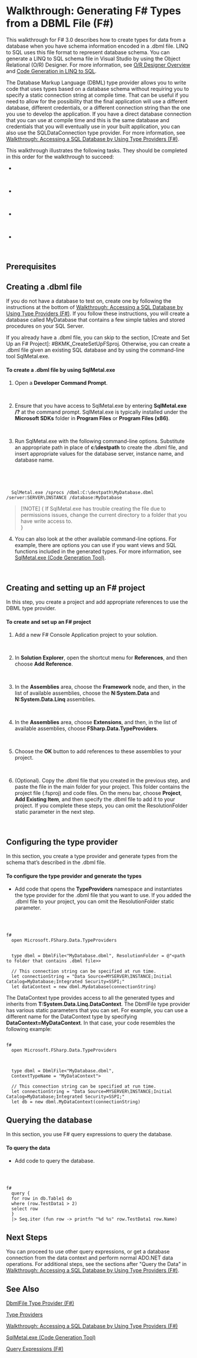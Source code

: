 # Walkthrough: Generating F# Types from a DBML File (F#)

This walkthrough for F# 3.0 describes how to create types for data from a database when you have schema information encoded in a .dbml file. LINQ to SQL uses this file format to represent database schema. You can generate a LINQ to SQL schema file in Visual Studio by using the Object Relational (O/R) Designer. For more information, see [O&#47;R Designer Overview](https://msdn.microsoft.com/en-us/library/bb384511.aspx) and [Code Generation in LINQ to SQL](Code-Generation-in-https://msdn.microsoft.com/library/bb386976).

The Database Markup Language (DBML) type provider allows you to write code that uses types based on a database schema without requiring you to specify a static connection string at compile time. That can be useful if you need to allow for the possibility that the final application will use a different database, different credentials, or a different connection string than the one you use to develop the application. If you have a direct database connection that you can use at compile time and this is the same database and credentials that you will eventually use in your built application, you can also use the SQLDataConnection type provider. For more information, see [Walkthrough: Accessing a SQL Database by Using Type Providers &#40;F&#35;&#41;](Walkthrough-Accessing-a-SQL-Database-by-Using-Type-Providers-%28FSharp%29.md).

This walkthrough illustrates the following tasks. They should be completed in this order for the walkthrough to succeed:


- [Creating a .dbml file]: #BKMK_CreateADBMLFile
<br />

- [Creating and setting up an F# project]: #BKMK_CreateSetUpFSproj
<br />

- [Configuring the type provider and generating the types]: #BKMK_ConfigTypeProv
<br />

- [Querying the database]: #BKMK_QueryData
<br />


## Prerequisites

## <a name="BKMK_CreateADBMLFile"> </a>

## Creating a .dbml file
If you do not have a database to test on, create one by following the instructions at the bottom of [Walkthrough: Accessing a SQL Database by Using Type Providers &#40;F&#35;&#41;](Walkthrough-Accessing-a-SQL-Database-by-Using-Type-Providers-%28FSharp%29.md). If you follow these instructions, you will create a database called MyDatabase that contains a few simple tables and stored procedures on your SQL Server.

If you already have a .dbml file, you can skip to the section, [Create and Set Up an F# Project]: #BKMK_CreateSetUpFSproj. Otherwise, you can create a .dbml file given an existing SQL database and by using the command-line tool SqlMetal.exe.


#### To create a .dbml file by using SqlMetal.exe

1. Open a **Developer Command Prompt**.
<br />

2. Ensure that you have access to SqlMetal.exe by entering **SqlMetal.exe /?** at the command prompt. SqlMetal.exe is typically installed under the **Microsoft SDKs** folder in **Program Files** or **Program Files (x86)**.
<br />

3. Run SqlMetal.exe with the following command-line options. Substitute an appropriate path in place of **c:\destpath** to create the .dbml file, and insert appropriate values for the database server, instance name, and database name.
<br />

```


  SqlMetal.exe /sprocs /dbml:C:\destpath\MyDatabase.dbml /server:SERVER\INSTANCE /database:MyDatabase

```



>[!NOTE] {  If SqlMetal.exe has trouble creating the file due to permissions issues, change the current directory to a folder that you have write access to.
<br />}

4. You can also look at the other available command-line options. For example, there are options you can use if you want views and SQL functions included in the generated types. For more information, see [SqlMetal.exe &#40;Code Generation Tool&#41;](https://msdn.microsoft.com/en-us/library/bb386987).
<br />


## <a name="BKMK_CreateSetUpFSproj"> </a>

## Creating and setting up an F# project
In this step, you create a project and add appropriate references to use the DBML type provider.


#### To create and set up an F# project

1. Add a new F# Console Application project to your solution.
<br />

2. In **Solution Explorer**, open the shortcut menu for **References**, and then choose **Add Reference**.
<br />

3. In the **Assemblies** area, choose the **Framework** node, and then, in the list of available assemblies, choose the **N:System.Data** and **N:System.Data.Linq** assemblies.
<br />

4. In the **Assemblies** area, choose **Extensions**, and then, in the list of available assemblies, choose **FSharp.Data.TypeProviders**.
<br />

5. Choose the **OK** button to add references to these assemblies to your project.
<br />

6. (Optional). Copy the .dbml file that you created in the previous step, and paste the file in the main folder for your project. This folder contains the project file (.fsproj) and code files. On the menu bar, choose **Project**, **Add Existing Item**, and then specify the .dbml file to add it to your project. If you complete these steps, you can omit the ResolutionFolder static parameter in the next step.
<br />


## <a name="BKMK_ConfigTypeProv"> </a>

## Configuring the type provider
In this section, you create a type provider and generate types from the schema that’s described in the .dbml file.


#### To configure the type provider and generate the types

- Add code that opens the **TypeProviders** namespace and instantiates the type provider for the .dbml file that you want to use. If you added the .dbml file to your project, you can omit the ResolutionFolder static parameter.
<br />

```

f#
  open Microsoft.FSharp.Data.TypeProviders
  
  
  type dbml = DbmlFile<"MyDatabase.dbml", ResolutionFolder = @"<path to folder that contains .dbml file>>
  
  // This connection string can be specified at run time.
  let connectionString = "Data Source=MYSERVER\INSTANCE;Initial Catalog=MyDatabase;Integrated Security=SSPI;"
  let dataContext = new dbml.Mydatabase(connectionString)

```


  The DataContext type provides access to all the generated types and inherits from **T:System.Data.Linq.DataContext**. The DbmlFile type provider has various static parameters that you can set. For example, you can use a different name for the DataContext type by specifying **DataContext=MyDataContext**. In that case, your code resembles the following example:
<br />

```

f#
  open Microsoft.FSharp.Data.TypeProviders
  
  
  
  type dbml = DbmlFile<"MyDatabase.dbml",
  ContextTypeName = "MyDataContext">
  
  // This connection string can be specified at run time.
  let connectionString = "Data Source=MYSERVER\INSTANCE;Initial Catalog=MyDatabase;Integrated Security=SSPI;"
  let db = new dbml.MyDataContext(connectionString)

```




## <a name="BKMK_QueryData"> </a>

## Querying the database
In this section, you use F# query expressions to query the database.


#### To query the data

- Add code to query the database.
<br />

```

f#
  query {
  for row in db.Table1 do
  where (row.TestData1 > 2)
  select row
  }
  |> Seq.iter (fun row -> printfn "%d %s" row.TestData1 row.Name)

```




## Next Steps
You can proceed to use other query expressions, or get a database connection from the data context and perform normal ADO.NET data operations. For additional steps, see the sections after "Query the Data" in [Walkthrough: Accessing a SQL Database by Using Type Providers &#40;F&#35;&#41;](Walkthrough-Accessing-a-SQL-Database-by-Using-Type-Providers-%28FSharp%29.md).


## See Also
[DbmlFile Type Provider &#40;F&#35;&#41;](DbmlFile-Type-Provider-%28FSharp%29.md)

[Type Providers](Type-Providers.md)

[Walkthrough: Accessing a SQL Database by Using Type Providers &#40;F&#35;&#41;](Walkthrough-Accessing-a-SQL-Database-by-Using-Type-Providers-%28FSharp%29.md)

[SqlMetal.exe &#40;Code Generation Tool&#41;](https://msdn.microsoft.com/en-us/library/bb386987)

[Query Expressions &#40;F&#35;&#41;](Query-Expressions-%28FSharp%29.md)

